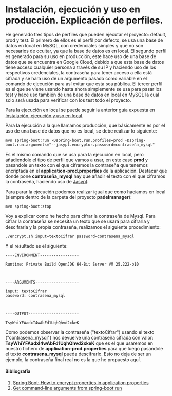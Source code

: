 # Instalación, ejecución y uso en producción. Explicación de perfiles.
He generado tres tipos de perfiles que pueden ejecutar el proyecto: default, prod y test. El primero de ellos es el perfil por defecto, se usa una base de datos en local en MySQL, con credenciales simples y que no son necesarios de ocultar, ya que la base de datos es en local. El segundo perfil es generado para su uso en producción, este hace uso de una base de datos que se encuentra en Google Cloud, debido a que esta base de datos tiene acceso cualquier persona a través de su IP y haciendo uso de los respectivos credenciales, la contraseña para tener acceso a ella está cifrada y se hará uso de un argumento pasado como variable en el comando de ejecución para así evitar que esta sea pública. El tercer perfil es el que se viene usando hasta ahora simplemente se usa para pasar los test y hace uso también de una base de datos en local en MySQL la cual solo será usada para verificar con los test todo el proyecto.

Para la ejecución en local se puede seguir la anterior guía expuesta en [Instalación, ejecución y uso en local](https://github.com/ruanete/PadelManager/tree/master/doc/instalacion_ejecucion.md).

Para la ejecución a la que llamamos producción, que básicamente es por el uso de una base de datos que no es local, se debe realizar lo siguiente:

```
mvn spring-boot:run -Dspring-boot.run.profiles=prod -Dspring-boot.run.arguments="--jasypt.encryptor.password=contraseña_mysql"
```

Es el mismo comando que se usa para la ejecución en local, pero añadiendole el tipo de perfil que vamos a usar, en este caso **prod** y pasandole un texto con el que ciframos la contraseña que tenemos encriptada en el **application-prod.properties** de la aplicación. Destacar que donde pone **contraseña_mysql** hay que añadir el texto con el que ciframos la contraseña, haciendo uso de [Jasypt](http://www.jasypt.org/).

Para parar la ejecución podemos realizar igual que como haciamos en local (siempre dentro de la carpeta del proyecto **padelmanager**):
```
mvn spring-boot:stop
```

Voy a explicar como he hecho para cifrar la contraseña de Mysql. Para cifrar la contraseña se necesita un texto que se usará para cifrarla y descifrarla y la propia contraseña, realizamos el siguiente procedimiento:

```
./encrypt.sh input=textoCifrar password=contrasena_mysql
```

Y el resultado es el siguiente:

```
----ENVIRONMENT-----------------

Runtime: Private Build OpenJDK 64-Bit Server VM 25.222-b10



----ARGUMENTS-------------------

input: textoCifrar
password: contrasena_mysql



----OUTPUT----------------------

TsyWhiYFAadxI4wAbFd1UqhQhvd2xkeK

```

Como podemos observar la contraseña ("textoCifrar") usando el texto ("contrasena_mysql") nos devuelve una contraseña cifrada con valor: **TsyWhiYFAadxI4wAbFd1UqhQhvd2xkeK** que es el que usaremos en nuestro fichero de **application-prod.properties** para que luego pasandole el texto **contrasena_mysql** pueda descifrarlo. Esto no deja de ser un ejemplo, la contraseña final real no es la que he propuesto aquí.

#### Bibliografía
1. [Spring Boot: How to encrypt properties in application.properties](http://mbcoder.com/spring-boot-how-to-encrypt-properties-in-application-properties/)
2. [Get command-line arguments from spring-boot:run](https://stackoverflow.com/questions/23316843/get-command-line-arguments-from-spring-bootrun)

